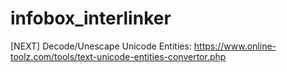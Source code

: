 # infobox_interlinker

[NEXT] Decode/Unescape Unicode Entities: https://www.online-toolz.com/tools/text-unicode-entities-convertor.php

